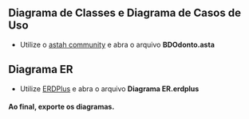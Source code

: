 ## Diagrama de Classes e Diagrama de Casos de Uso
* Utilize o [astah community](http://astah.net/editions/community) e abra o arquivo **BDOdonto.asta**

## Diagrama ER
* Utilize [ERDPlus](https://erdplus.com/#/standalone) e abra o arquivo **Diagrama ER.erdplus**

#### Ao final, exporte os diagramas.
